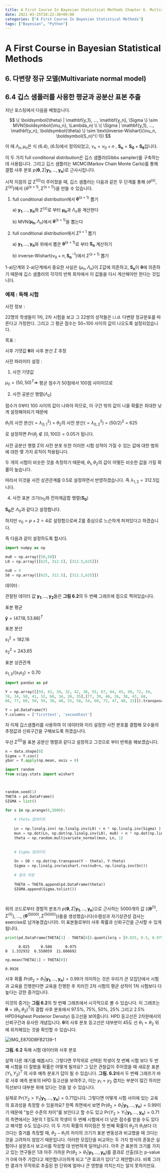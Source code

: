 ```yaml
---
title: A First Course In Bayesian Statistical Methods Chapter 6. Multivariate Normal Model, 2. Gibbs Sampling
date: 2021-03-25T18:22:38+09:00
categories: ["A First Course In Bayesian Statistical Methods"]
tags: ["Bayesian", "Python"]
---
```


# A First Course in Bayesian Statistical Methods

## 6. 다변량 정규 모델(Multivariate normal model)

## 6.4 깁스 샘플러를 사용한 평균과 공분산 표본 추출

지난 포스팅에서 다음을 배웠습니다.

$$
\{ \boldsymbol{\theta} | \mathbf{y_1}, ..., \mathbf{y_n}, \Sigma \} \sim MVN(\boldsymbol{\mu_n}, \Lambda_n) \\
\{ \Sigma | \mathbf{y_1}, ..., \mathbf{y_n}, \boldsymbol{\theta} \} \sim \text{inverse-Wishart}(\nu_n, \boldsymbol{S_n}^{-1})
$$

이 때 $\Lambda_n, \mu_n$은 식 (6.4), (6.5)에서 정의되었고, $\nu_n = \nu_0 + n$ , $\boldsymbol{S_n} = \boldsymbol{S_0} + \boldsymbol{S_{\theta}}$입니다.

이 두 가지 full conditional distribution은 깁스 샘플러(Gibbs sampler)를 구축하는데 사용됩니다. 그리고 깁스 샘플러는 MCMC(Markov Chain Monte Carlo)를 통해 결합 사후 분포 $p(\boldsymbol{\theta}, \Sigma | \mathbf{y_1}, ..., \mathbf{y_n})$로 근사시킵니다.

시작 지점의 값 $\Sigma^{(0)}$이 주어졌을 때, 깁스 샘플러는 다음과 같은 두 단계를 통해 {$\theta^{(s)}, \Sigma^{(s)}$}에서 {$\theta^{(s+1)}, \Sigma^{(s+1)}$}을 만들 수 있습니다.

1. full conditional distribution에서 $\boldsymbol{\theta}^{(s+1)}$ 뽑기

    a) $\mathbf{y_1}, ..., \mathbf{y_n}$와 $\Sigma^{(s)}$로 부터 $\boldsymbol{\mu_n}$과 $\Lambda_n$을 계산한다
    
    b) MVN($\mathbf{\mu_n}, \Lambda_n$)에서 $\mathbf{\theta}^{(s+1)}$을 뽑는다

2. full conditional distribution에서 $\Sigma^{s+1}$ 뽑기

    a) $\mathbf{y_1}, ..., \mathbf{y_n}$와 위에서 뽑은 $\boldsymbol{\theta}^{(s+1)}$로 부터 $\mathbf{S_n}$ 계산하기
    
    b) inverse-Wishart($\nu_0 + n, \boldsymbol{S_n}^{-1}$)에서 $\Sigma^{(s+1)}$ 뽑기

1-a)단계와 2-a)단계에서 중요한 사실은 {$\mu_n, \Lambda_n$}이 $\Sigma$값에 의존하고, $\boldsymbol{S_n}$이 $\mathbf{\theta}$에 의존하기 때문에 깁스 샘플러의 각각의 반복 회차에서 이 값들을 다시 계산해야만 한다는 것입니다.

### 예제 : 독해 시험

사전 정보 : 

22명의 학생들이 1차, 2차 시험을 보고 그 22쌍의 성적들은 i.i.d. 다변량 정규분포를 따른다고 가정한다. 그리고 그 평균 점수는 50~100 사이의 값이 나오도록 설정되었습니다.

목표 : 

사후 기댓값 $\mathbf{\theta}$와 사후 분산 $\Sigma$ 추정

사전 파라미터 설정 :

1. 사전 기댓값

$\mu_0 = (50,50)^T \Rightarrow$ 평균 점수가 50점에서 100점 사이이므로

2. 사전 공분산 행렬($\Lambda_0$)

점수가 0부터 100 사이의 값이 나와야 하므로, 이 구간 밖의 값이 나올 확률은 최대한 낮게 설정해야되기 때문에

$\theta_1$의 사전 분산($= \lambda_{0,1}^2$) = $\theta_2$의 사전 분산($= \lambda_{0,2}^2$) = $(50/2)^2$ = 625

로 설정하면 $Pr(\theta_j \notin [0,100]) = 0.05$가 됩니다.

사전 공분산 행렬 $\Sigma$의 사전 분포 또한 이러한 시험 성적이 가질 수 있는 값에 대한 범위에 대한 몇 가지 로직이 적용됩니다.

두 개의 시험이 비슷한 것을 측정하기 때문에, $\theta_1, \theta_2$의 값이 어떻든 비슷한 값을 가질 확률이 높습니다. 

따라서 이것을 사전 상관관계를 0.5로 설정하면서 반영하겠습니다. 즉 $\lambda_{1,2} = 312.5$입니다.

4. 사전 표본 크기($\nu_0$와 잔차제곱합 행렬($\boldsymbol{S_0}$)

$\boldsymbol{S_0}$은 $\Lambda_0$과 같다고 설정합니다.

하지만 $\nu_0 = p+2 = 4$로 설정함으로써 $\Sigma$를 중심으로 느슨하게 퍼져있다고 하겠습니다.

즉 다음과 같이 설정하도록 합시다.


```python
import numpy as np

mu0 = np.array([50,50])
L0 = np.array([[625, 312.5], [312.5,625]])

nu0 = 4
S0 = np.array([[625, 312.5], [312.5,625]])
```

데이터 : 

관찰된 데이터 값 $\mathbf{y_1}, ..., \mathbf{y_2}$들은 **그림 6.2**의 두 번째 그래프에 점으로 찍혀있습니다.

표본 평균

$\mathbf{\bar{y}} = (47.18, 53.86)^T$

표본 분산

$s_1^2 = 182.16$

$s_2^2 = 243.65$

표본 상관관계

$s_{1,2}/(s_1 s_2) = 0.70$


```python
import pandas as pd

Y = np.array([[59, 43, 34, 32, 42, 38, 55, 67, 64, 45, 49, 72, 34, 
70, 34, 50, 41, 52, 60, 34, 28, 35],[77, 39, 46, 26, 38, 43, 68, 
86, 77, 60, 50, 59, 38, 48, 55, 58, 54, 60, 75, 47, 48, 33]]).transpose()

Y = pd.DataFrame(Y)
Y.columns = ['firsttest', 'secondtest']
```

자 이제 깁스샘플러를 사용하여 이 데이터와 미리 설정한 사전 분포를 결합해 모수들의 추정값과 신뢰구간을 구해보도록 하겠습니다. 

우선 $\Sigma^{(0)}$을 표본 공분산 행렬과 같다고 설정하고 그것으로 부터 반복을 해보겠습니다.


```python
n = data.shape[0]
Sigma = Y.cov()
ybar = Y.apply(np.mean, axis = 0)

import random
from scipy.stats import wishart



random.seed(1)
THETA = pd.DataFrame()
SIGMA = list()

for s in np.arange(0,5000):
    
    # theta 업데이트
    
    Ln = np.linalg.inv( np.linalg.inv(L0) + n * np.linalg.inv(Sigma) )
    mun = np.dot(Ln, np.dot(np.linalg.inv(L0), mu0) + n * np.dot(np.linalg.inv(Sigma), ybar))
    theta = np.random.multivariate_normal(mun, Ln, 1)
    
    
    # Sigma 업데이트
    
    Sn = S0 + np.dot(np.transpose(Y - theta), Y-theta)
    Sigma = np.linalg.inv(wishart.rvs(nu0+n, np.linalg.inv(Sn)))
    
    # 결과 저장
    
    THETA = THETA.append(pd.DataFrame(theta))
    SIGMA.append(Sigma.tolist())
    
    
```

위의 코드로부터 경험적 분포가 $p(\boldsymbol{\theta}, \Sigma|\mathbf{y_1}, ..., \mathbf{y_n})$으로 근사하는 5000개의 값 ({$\boldsymbol{\theta}^{(1)}, \Sigma^{(1)}$}, ..., {$\boldsymbol{\theta}^{(5000)}, \Sigma^{(5000)}$})들을 생성했습니다(수렴성과 자기상관성 검사는 exercise로 남겨놓겠습니다!). 이 표본들로부터 사후 확률과 신뢰구간을 근사할 수 있게 됩니다.


```python
print(pd.DataFrame(THETA[1] - THETA[0]).quantile(q = [0.025, 0.5, 0.975]).transpose())
```

          0.025     0.500      0.975
    0  1.332932  6.558059  11.606692



```python
np.mean(THETA[1] > THETA[0])
```




    0.9926



사후 확률 $Pr(\theta_2 > \theta_1 | \mathbf{y_1}, ..., \mathbf{y_n}) = 0.99$가 의미하는 것은 우리가 큰 모집단에서 시험과 교육을 진행한다면 교육을 진행한 후 치러진 2차 시험의 평균 성적이 1차 시험보다 더 높다는 강한 증거입니다.

이것의 증거는 **그림 6.2**의 첫 번째 그래프에서 시각적으로 볼 수 있습니다. 이 그래프는 $\boldsymbol{\theta} = (\theta_1, \theta_2)^T$의 결합 사후 분포에서 97.5%, 75%, 50%, 25% 그리고 2.5% HPD(Highest Posterior Density) 등고선을 보여줍니다. HPD 등고선은 2차원에서의 신뢰구간과 유사한 개념입니다. $\boldsymbol{\theta}$의 사후 분포 등고선은 대부분이 45도 선 $\theta_1 = \theta_2$ 위에 위치해있는 것을 확인할 수 있습니다.

![IMG_E870DBFB2139-1](https://user-images.githubusercontent.com/57588650/112321458-5e2ed080-8cf3-11eb-9ad6-ea19e10d7b7b.jpeg)

**그림. 6.2** 독해 시험 데이터와 사후 분포

살짝 다른 얘기를 해봅시다. 그렇다면 무작위로 선택된 학생이 첫 번째 시험 보다 두 번째 시험을 더 잘봤을 확률은 어떻게 될까요? 그 답은 관찰값이 주어졌을 때 새로운 표본 ($Y_1, Y_2)^T$ 의 사후 예측 분포가 답이 될 수 있습니다. **그림. 6.2**에서 두 번째 그래프가 바로 사후 예측 분포의 HPD 등고선을 보여주고, 이는 $y_1 = y_2$ 겹치는 부분이 많긴 하지만 직선보다 대부분 위에 있다는 것을 알 수 있습니다.  

실제로 Pr$(Y_2 > Y_1 | \mathbf{y_1}, ..., \mathbf{y_n}) = 0.71$입니다. 그렇다면 어떻게 시험 사이에 있는 교육의 효과성을 측정할 수 있을까요? 한쪽 측면에서 보면 Pr($\theta_2 > \theta_1 | \mathbf{y_1}, ..., \mathbf{y_n}) = 0.99$이기 때문에 "높은 수준의 차이"를 보인다고 할 수도 있고 Pr$(Y_2 > Y_1 | \mathbf{y_1}, ..., \mathbf{y_n}) = 0.71$의 측면에서는 3분의 1 정도의 학생이 두 번째 시험에서 더 낮은 점수를 받을 수도 있다고 해석할 수도 있습니다. 이 두 가지 확률의 차이점은 첫 번째 확률이 $\theta_2$가 $\theta_1$보다 더 크다는 증거를 측정할 때, $\theta_2 - \theta_1$의 차이의 크기가 표본 변동성과 비교했을 때 크다는 것을 고려하지 않았기 때문입니다. 이러한 모집단을 비교하는 두 가지 방식의 혼동은 실험이나 설문조사 보고서를 작성할 대 빈번하게 일어납니다. 아주 큰 표본의 크기를 가지고 있는 연구들은 1과 아주 가까운 Pr($\theta_2 > \theta_1 | \mathbf{y_1}, ..., \mathbf{y_n})$를 결과로 산출(또는 p-value가 0에 아주 가깝다고 제안합니다)하게 되고 "큰 효과가 있다"고 제안합니다. 비록 그러한 결과가 무작위로 추출된 한 단위에 얼마나 큰 영향을 끼치는지는 알지 못하지만요.
